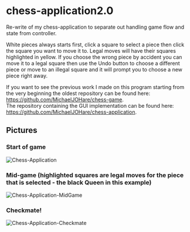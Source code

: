 # chess-application2.0
Re-write of my chess-application to separate out handling game flow and state from controller.

White pieces always starts first, click a square to select a piece then click the square you want to move it to.  Legal moves will have their squares highlighted in yellow.  If you choose the wrong piece by accident you can move it to a legal square then use the Undo button to choose a different piece or move to an illegal square and it will prompt you to choose a new piece right away.

If you want to see the previous work I made on this program starting from the very beginning the oldest repository can be found here: https://github.com/MichaelJOHare/chess-game.  
The repository containing the GUI implementation can be found here: https://github.com/MichaelJOHare/chess-application.

## Pictures

### Start of game
![Chess-Application](https://github.com/MichaelJOHare/chess-application/assets/46801493/135fdae5-3835-42b5-9d9a-e32b439da98f)

### Mid-game (highlighted squares are legal moves for the piece that is selected - the black Queen in this example)
![Chess-Application-MidGame](https://github.com/MichaelJOHare/chess-application/assets/46801493/35603b88-ff5a-4d44-8d85-be51e95bdde6)

### Checkmate!
![Chess-Application-Checkmate](https://github.com/MichaelJOHare/chess-application/assets/46801493/6a1a6f60-d712-40a5-a10f-d93c130fccd7)
